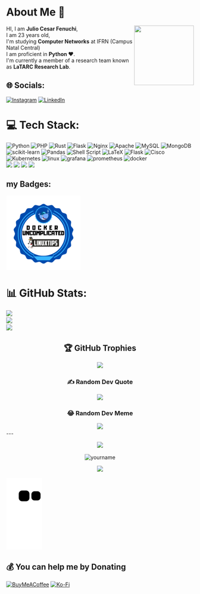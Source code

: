 # About Me 💫
<img align="right" width="160" height="160" src="https://avatars.githubusercontent.com/u/19334784?s=280&v=4">
HI, I am <strong>Julio Cesar Fenuchi</strong>,<br>  
I am 23 years old,<br>
I'm studying <strong>Computer Networks</strong> at IFRN (Campus Natal Central)<br>  
I am proficient in <strong>Python ♥</strong>. <br>
I'm currently a member of a research team known as <strong>LaTARC Research Lab</strong>.<br>

   


## 🌐 Socials:
[![Instagram](https://img.shields.io/badge/Instagram-%23E4405F.svg?logo=Instagram&logoColor=white)](https://instagram.com/https://www.instagram.com/juliofenuchi/) [![LinkedIn](https://img.shields.io/badge/LinkedIn-%230077B5.svg?logo=linkedin&logoColor=white)](https://linkedin.com/in/https://www.linkedin.com/in/julio-cesar-477924259/) 

# 💻 Tech Stack:
![Python](https://img.shields.io/badge/python-3670A0?style=for-the-badge&logo=python&logoColor=ffdd54) ![PHP](https://img.shields.io/badge/php-%23777BB4.svg?style=for-the-badge&logo=php&logoColor=white) ![Rust](https://img.shields.io/badge/rust-%23000000.svg?style=for-the-badge&logo=rust&logoColor=white) ![Flask](https://img.shields.io/badge/flask-%23000.svg?style=for-the-badge&logo=flask&logoColor=white) ![Nginx](https://img.shields.io/badge/nginx-%23009639.svg?style=for-the-badge&logo=nginx&logoColor=white) ![Apache](https://img.shields.io/badge/apache-%23D42029.svg?style=for-the-badge&logo=apache&logoColor=white) ![MySQL](https://img.shields.io/badge/mysql-%2300000f.svg?style=for-the-badge&logo=mysql&logoColor=white) ![MongoDB](https://img.shields.io/badge/MongoDB-%234ea94b.svg?style=for-the-badge&logo=mongodb&logoColor=white) ![scikit-learn](https://img.shields.io/badge/scikit--learn-%23F7931E.svg?style=for-the-badge&logo=scikit-learn&logoColor=white) ![Pandas](https://img.shields.io/badge/pandas-%23150458.svg?style=for-the-badge&logo=pandas&logoColor=white) ![Shell Script](https://img.shields.io/badge/shell_script-%23121011.svg?style=for-the-badge&logo=gnu-bash&logoColor=white) ![LaTeX](https://img.shields.io/badge/latex-%23008080.svg?style=for-the-badge&logo=latex&logoColor=white) ![Flask](https://img.shields.io/badge/flask-%23000.svg?style=for-the-badge&logo=flask&logoColor=white) ![Cisco](https://img.shields.io/badge/cisco-%23049fd9.svg?style=for-the-badge&logo=cisco&logoColor=black) ![Kubernetes](https://img.shields.io/badge/Kubernetes-white?style=for-the-badge&logo=kubernetes) ![linux](https://img.shields.io/badge/Linux-black?style=for-the-badge&logo=linux&logoColor=white) ![grafana](https://img.shields.io/badge/Grafana-white?style=for-the-badge&logo=grafana) ![prometheus](https://img.shields.io/badge/prometheus-white?style=for-the-badge&logo=prometheus) ![docker](https://img.shields.io/badge/docker-darkblue?style=for-the-badge&logo=docker&logoColor=blue) <br>
<img src="https://openwhisk.apache.org/images/deployments/logo-docker-compose-text.svg" width="100" heigth="60" />
<img src="https://mininet-wifi.github.io/assets/img/logo.png" width="120" heigth="60" />
<img src="https://containernet.github.io/assets/logo.png" width="60" heigth="60" />
<img src="https://www.khomp.com/wp-content/uploads/2017/10/logo-asterisk-vetor-2.jpg" width="60" heigth="60" />




## **my Badges:**
<img src="https://github.com/jcfenuchi/jcfenuchi/blob/main/images/Badge_Docker.png?raw=true" width="200" heigth="250" />



# 📊 GitHub Stats:
![](https://github-readme-stats.vercel.app/api?username=jcfenuchi&theme=radical&hide_border=false&include_all_commits=true&count_private=true)<br/>
![](https://github-readme-streak-stats.herokuapp.com/?user=jcfenuchi&theme=radical&hide_border=false)<br/>
![](https://github-readme-stats.vercel.app/api/top-langs/?username=jcfenuchi&theme=radical&hide_border=false&include_all_commits=true&count_private=true&layout=compact)

<div align="center">
   
## 🏆 GitHub Trophies
![](https://github-profile-trophy.vercel.app/?username=jcfenuchi&theme=radical&no-frame=false&no-bg=false&margin-w=4)

</div>
<div align="center">

### ✍️ Random Dev Quote
![](https://quotes-github-readme.vercel.app/api?type=horizontal&theme=tokyonight)

</div>
<div align="center">
   
### 😂 Random Dev Meme
<img src='https://randommeme-five.vercel.app/' style="height: 400px;"/>

</div>
---

<div align="center">

[![](https://visitcount.itsvg.in/api?id=jcfenuchi&icon=9&color=5)](https://visitcount.itsvg.in)

<img src="https://counter.seku.su/cmoe?name=jcfenuchi&theme=moeboorule34" alt="yourname" width="400" heigth="400"/>

<p align="center">   <img alingn="center" src="https://profile-counter.glitch.me/jcfenuchi/count.svg" /></p>

</div>

![Snake Animation](https://github.com/jcfenuchi/jcfenuchi/blob/output/github-contribution-grid-snake.svg)

  ## 💰 You can help me by Donating
  [![BuyMeACoffee](https://img.shields.io/badge/Buy%20Me%20a%20Coffee-ffdd00?style=for-the-badge&logo=buy-me-a-coffee&logoColor=black)](https://buymeacoffee.com/https://www.buymeacoffee.com/jcfenuchi) [![Ko-Fi](https://img.shields.io/badge/Ko--fi-F16061?style=for-the-badge&logo=ko-fi&logoColor=white)](https://ko-fi.com/ko-fi.com/jcfenuchi) 

  
<!-- Proudly created with GPRM ( https://gprm.itsvg.in ) -->

